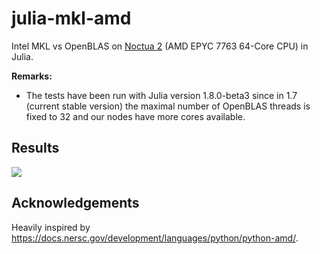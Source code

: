 # julia-mkl-amd

Intel MKL vs OpenBLAS on [Noctua 2](https://pc2.uni-paderborn.de/hpc-services/available-systems/noctua2) (AMD EPYC 7763 64-Core CPU) in Julia.

**Remarks:**
* The tests have been run with Julia version 1.8.0-beta3 since in 1.7 (current stable version) the maximal number of OpenBLAS threads is fixed to 32 and our nodes have more cores available.

## Results

<img src="https://github.com/carstenbauer/julia-mkl-amd/raw/master/figure.png">

## Acknowledgements

Heavily inspired by https://docs.nersc.gov/development/languages/python/python-amd/.
